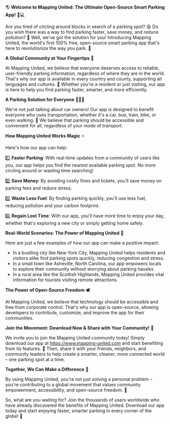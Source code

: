 🌎 **Welcome to Mapping United: The Ultimate Open-Source Smart Parking App!** 🚗💻

Are you tired of circling around blocks in search of a parking spot? 😩 Do you wish there was a way to find parking faster, save money, and reduce pollution? 🌈 Well, we've got the solution for you! Introducing Mapping United, the world's first 100% free, open-source smart parking app that's here to revolutionize the way you park. 🚀

**A Global Community at Your Fingertips** 📱

At Mapping United, we believe that everyone deserves access to reliable, user-friendly parking information, regardless of where they are in the world. That's why our app is available in every country and county, supporting all languages and cultures. 💪 Whether you're a resident or just visiting, our app is here to help you find parking faster, smarter, and more efficiently.

**A Parking Solution for Everyone** 🚗🚌🚂

We're not just talking about car owners! Our app is designed to benefit everyone who uses transportation, whether it's a car, bus, train, bike, or even walking. 👣 We believe that parking should be accessible and convenient for all, regardless of your mode of transport.

**How Mapping United Works Magic** ⚡️

Here's how our app can help:

1️⃣ **Faster Parking**: With real-time updates from a community of users like you, our app helps you find the nearest available parking spot. No more circling around or wasting time searching!

2️⃣ **Save Money**: By avoiding costly fines and tickets, you'll save money on parking fees and reduce stress.

3️⃣ **Waste Less Fuel**: By finding parking quickly, you'll use less fuel, reducing pollution and your carbon footprint.

4️⃣ **Regain Lost Time**: With our app, you'll have more time to enjoy your day, whether that's exploring a new city or simply getting home safely.

**Real-World Scenarios: The Power of Mapping United** 🌆

Here are just a few examples of how our app can make a positive impact:

* In a bustling city like New York City, Mapping United helps residents and visitors alike find parking spots quickly, reducing congestion and stress.
* In a small town like Asheville, North Carolina, our app empowers locals to explore their community without worrying about parking hassles.
* In a rural area like the Scottish Highlands, Mapping United provides vital information for tourists visiting remote attractions.

**The Power of Open-Source Freedom** 🕊️

At Mapping United, we believe that technology should be accessible and free from corporate control. That's why our app is open-source, allowing developers to contribute, customize, and improve the app for their communities.

**Join the Movement: Download Now & Share with Your Community!** 🎉

We invite you to join the Mapping United community today! Simply download our app at https://www.mapping-united.com and start benefiting from its features. 📲 Then, share it with your friends, neighbors, and community leaders to help create a smarter, cleaner, more connected world – one parking spot at a time.

**Together, We Can Make a Difference** 💪

By using Mapping United, you're not just solving a personal problem – you're contributing to a global movement that values community empowerment, accessibility, and open-source freedom. 🌟

So, what are you waiting for? Join the thousands of users worldwide who have already discovered the benefits of Mapping United. Download our app today and start enjoying faster, smarter parking in every corner of the globe! 🚀